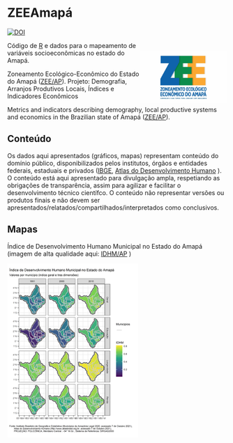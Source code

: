 # ZEEAmapá
[![DOI](https://zenodo.org/badge/432228178.svg)](https://zenodo.org/badge/latestdoi/432228178)

<img align="right" src="images/ZEE_AP_logo.jpg" alt="logo" width="200" style="margin-top: 20px">

Código de [R](https://cran.r-project.org/) e dados para o mapeamento de variáveis socioeconômicas no estado do Amapá.

Zoneamento Ecológico-Econômico do Estado do Amapá ([ZEE/AP](http://www.zee.ap.gov.br/)). Projeto: Demografia, Arranjos Produtivos Locais, Índices e Indicadores Econômicos

Metrics and indicators describing demography, local productive systems and economics in the Brazilian state of Amapá ([ZEE/AP](http://www.zee.ap.gov.br/)).

## Conteúdo
Os dados aqui apresentados (gráficos, mapas) representam conteúdo do domínio público, disponibilizados pelos institutos, órgãos e entidades federais, estaduais e privados ([IBGE](https://www.ibge.gov.br/),  [Atlas do Desenvolvimento Humano](http://www.atlasbrasil.org.br) ). O conteúdo está aqui apresentado para divulgação ampla, respetiando as obrigações de transparência, assim para agilizar e facilitar o desenvolvimento técnico científco. O conteúdo não representar versões ou produtos  finais e não devem ser apresentados/relatados/compartilhados/interpretados como conclusivos. 

## Mapas
Índice de Desenvolvimento Humano Municipal no Estado do Amapá
(imagem de alta qualidade aqui: [IDHM/AP](https://github.com/darrennorris/ZEEAmapa/blob/main/images/AP_mapa_IDHM.tif) )

<img src="images/AP_mapa_IDHM.png" alt="IDHM" width="300" height="400">
